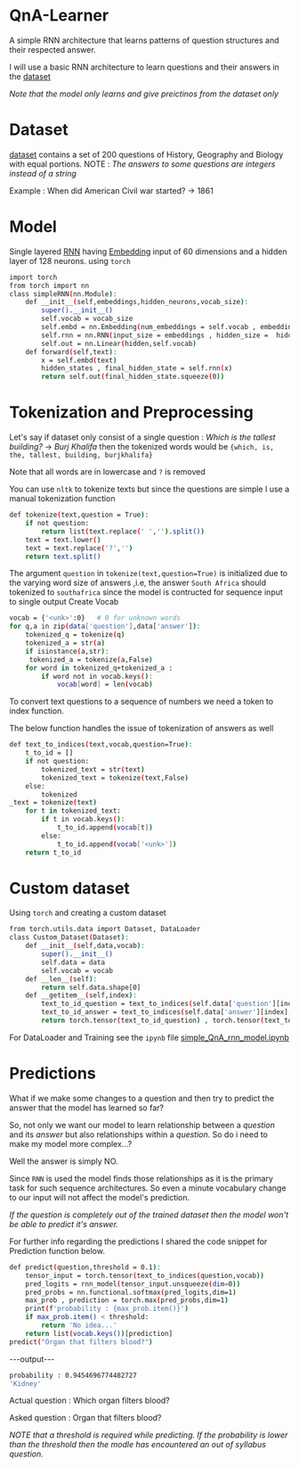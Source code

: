# QnA-Learner
A simple RNN architecture that learns patterns of question structures and their respected answer.

I will use a basic RNN architecture to learn questions and their answers in the [dataset](https://github.com/UDAYVEER1312/QnA-Learner/blob/main/qa_dataset.csv) 

*Note that the model only learns and give preictinos from the dataset only*
# Dataset
[dataset](https://github.com/UDAYVEER1312/QnA-Learner/blob/main/qa_dataset.csv)  contains a set of 200 questions of History, Geography and Biology with equal portions.
NOTE : *The answers to some questions are integers instead of a string*

Example : When did American Civil war started? -> 1861 

# Model
Single layered [RNN](https://docs.pytorch.org/docs/stable/generated/torch.nn.RNN.html#torch.nn.RNN) having [Embedding](https://docs.pytorch.org/docs/stable/generated/torch.nn.Embedding.html) input of 60 dimensions and a hidden layer of 128 neurons.
using `torch`
```bash
import torch
from torch import nn
class simpleRNN(nn.Module):
    def __init__(self,embeddings,hidden_neurons,vocab_size):
        super().__init__()
        self.vocab = vocab_size
        self.embd = nn.Embedding(num_embeddings = self.vocab , embedding_dim = embedding)
        self.rnn = nn.RNN(input_size = embeddings , hidden_size =  hidden_neurons, batch_first=  True)
        self.out = nn.Linear(hidden,self.vocab)
    def forward(self,text):
        x = self.embd(text)
        hidden_states , final_hidden_state = self.rnn(x)
        return self.out(final_hidden_state.squeeze(0))
```

# Tokenization and Preprocessing
Let's say if dataset only consist of a single question : *Which is the tallest building?* -> *Burj Khalifa*
then the tokenized words would be `{which, is, the, tallest, building, burjkhalifa}`

Note that all words are in lowercase and `?` is removed

You can use `nltk` to tokenize texts but since the questions are simple I use a manual tokenization function
```bash
def tokenize(text,question = True):  
    if not question:
        return list(text.replace(' ','').split())
    text = text.lower()
    text = text.replace('?','')
    return text.split()
```
The argument `question` in `tokenize(text,question=True)` is initialized due to the varying word size of answers ,i.e, the answer `South Africa` should tokenized to `southafrica` since the model is contructed for sequence input to single output
Create Vocab
```bash
vocab = {'<unk>':0}   # 0 for unknown words
for q,a in zip(data['question'],data['answer']):
    tokenized_q = tokenize(q)
    tokenized_a = str(a)
    if isinstance(a,str):
     tokenized_a = tokenize(a,False)
    for word in tokenized_q+tokenized_a :
        if word not in vocab.keys():
            vocab[word] = len(vocab)
```
To convert text questions to a sequence of numbers we need a token to index function.

The below function handles the issue of tokenization of answers as well
```bash
def text_to_indices(text,vocab,question=True):
    t_to_id = []
    if not question:
        tokenized_text = str(text)
        tokenized_text = tokenize(text,False)
    else:
        tokenized
_text = tokenize(text)
    for t in tokenized_text:
        if t in vocab.keys(): 
            t_to_id.append(vocab[t])
        else:
            t_to_id.append(vocab['<unk>'])
    return t_to_id
```
# Custom dataset
Using `torch` and creating a custom dataset  
```bash
from torch.utils.data import Dataset, DataLoader
class Custom_Dataset(Dataset):
    def __init__(self,data,vocab):
        super().__init__()
        self.data = data
        self.vocab = vocab
    def __len__(self):
        return self.data.shape[0]
    def __getitem__(self,index):
        text_to_id_question = text_to_indices(self.data['question'][index],self.vocab)
        text_to_id_answer = text_to_indices(self.data['answer'][index],self.vocab, False)
        return torch.tensor(text_to_id_question) , torch.tensor(text_to_id_answer)
```
For DataLoader and Training see the `ipynb` file [simple_QnA_rnn_model.ipynb]()
# Predictions
What if we make some changes to a question and then try to predict the answer that the model has learned so far?

So, not only we want our model to learn relationship between a *question* and its *answer* but also relationships within a *question*. So do i need to make my model more complex...?

Well the answer is simply NO.

Since `RNN` is used the model finds those relationships as it is the primary task for such sequence architectures. So even a minute vocabulary change to our input will not affect the model's prediction.

*If the question is completely out of the trained dataset then the model won't be able to predict it's answer.*

For further info regarding the predictions I shared the code snippet for Prediction function below.
```bash
def predict(question,threshold = 0.1):
    tensor_input = torch.tensor(text_to_indices(question,vocab))
    pred_logits = rnn_model(tensor_input.unsqueeze(dim=0))
    pred_probs = nn.functional.softmax(pred_logits,dim=1)
    max_prob , prediction = torch.max(pred_probs,dim=1)
    print(f'probability : {max_prob.item()}')
    if max_prob.item() < threshold:
        return 'No idea...'
    return list(vocab.keys())[prediction]
predict("Organ that filters blood?")
```
---output---
```bash
probability : 0.9454696774482727
'Kidney'
```
Actual question : Which organ filters blood?

Asked question : Organ that filters blood?

*NOTE that a threshold is required while predicting. If the probability is lower than the threshold then the modle has encountered an out of syllabus question.* 
